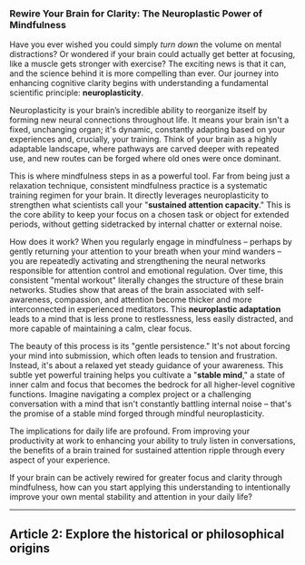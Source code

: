 ### Rewire Your Brain for Clarity: The Neuroplastic Power of Mindfulness
Have you ever wished you could simply *turn down* the volume on mental distractions? Or wondered if your brain could actually get better at focusing, like a muscle gets stronger with exercise? The exciting news is that it can, and the science behind it is more compelling than ever. Our journey into enhancing cognitive clarity begins with understanding a fundamental scientific principle: **neuroplasticity**.

Neuroplasticity is your brain’s incredible ability to reorganize itself by forming new neural connections throughout life. It means your brain isn't a fixed, unchanging organ; it's dynamic, constantly adapting based on your experiences and, crucially, your training. Think of your brain as a highly adaptable landscape, where pathways are carved deeper with repeated use, and new routes can be forged where old ones were once dominant.

This is where mindfulness steps in as a powerful tool. Far from being just a relaxation technique, consistent mindfulness practice is a systematic training regimen for your brain. It directly leverages neuroplasticity to strengthen what scientists call your "**sustained attention capacity**." This is the core ability to keep your focus on a chosen task or object for extended periods, without getting sidetracked by internal chatter or external noise.

How does it work? When you regularly engage in mindfulness – perhaps by gently returning your attention to your breath when your mind wanders – you are repeatedly activating and strengthening the neural networks responsible for attention control and emotional regulation. Over time, this consistent "mental workout" literally changes the structure of these brain networks. Studies show that areas of the brain associated with self-awareness, compassion, and attention become thicker and more interconnected in experienced meditators. This **neuroplastic adaptation** leads to a mind that is less prone to restlessness, less easily distracted, and more capable of maintaining a calm, clear focus.

The beauty of this process is its "gentle persistence." It's not about forcing your mind into submission, which often leads to tension and frustration. Instead, it's about a relaxed yet steady guidance of your awareness. This subtle yet powerful training helps you cultivate a "**stable mind**," a state of inner calm and focus that becomes the bedrock for all higher-level cognitive functions. Imagine navigating a complex project or a challenging conversation with a mind that isn't constantly battling internal noise – that's the promise of a stable mind forged through mindful neuroplasticity.

The implications for daily life are profound. From improving your productivity at work to enhancing your ability to truly listen in conversations, the benefits of a brain trained for sustained attention ripple through every aspect of your experience.

If your brain can be actively rewired for greater focus and clarity through mindfulness, how can you start applying this understanding to intentionally improve your own mental stability and attention in your daily life?

---

## Article 2: Explore the historical or philosophical origins